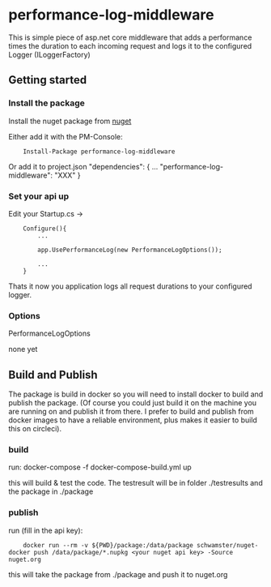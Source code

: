 # performance-log-middleware

This is simple piece of asp.net core middleware that adds a performance times the duration to each incoming request and logs
it to the configured Logger (ILoggerFactory)

## Getting started

### Install the package
Install the nuget package from [nuget](https://www.nuget.org/packages/performance-log-middleware/)

Either add it with the PM-Console:
        
        Install-Package performance-log-middleware

Or add it to project.json
        "dependencies": {
            ...
            "performance-log-middleware": "XXX"
        }

### Set your api up

Edit your Startup.cs -> 

        Configure(){
            ...

            app.UsePerformanceLog(new PerformanceLogOptions());
            
            ...
        }


Thats it now you application logs all request durations to your configured logger.

### Options

PerformanceLogOptions

none yet


## Build and Publish
The package is build in docker so you will need to install docker to build and publish the package.
(Of course you could just build it on the machine you are running on and publish it from there. 
I prefer to build and publish from docker images to have a reliable environment, plus makes it easier 
to build this on circleci).

### build

run:
        docker-compose -f docker-compose-build.yml up

this will build & test the code. The testresult will be in folder ./testresults and the package in ./package

### publish

run (fill in the api key):

        docker run --rm -v ${PWD}/package:/data/package schwamster/nuget-docker push /data/package/*.nupkg <your nuget api key> -Source nuget.org

this will take the package from ./package and push it to nuget.org